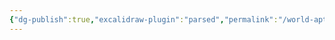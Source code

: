 ```yaml
---
{"dg-publish":true,"excalidraw-plugin":"parsed","permalink":"/world-aptv-excalidraw/","dgPassFrontmatter":true}
---
```

<style> .container {font-family: sans-serif; text-align: center;} .button-wrapper button {z-index: 1;height: 40px; width: 100px; margin: 10px;padding: 5px;} .excalidraw .App-menu_top .buttonList { display: flex;} .excalidraw-wrapper { height: 800px; margin: 50px; position: relative;} :root[dir="ltr"] .excalidraw .layer-ui__wrapper .zen-mode-transition.App-menu_bottom--transition-left {transform: none;} </style><script src="https://cdn.jsdelivr.net/npm/react@17/umd/react.production.min.js"></script><script src="https://cdn.jsdelivr.net/npm/react-dom@17/umd/react-dom.production.min.js"></script><script type="text/javascript" src="https://cdn.jsdelivr.net/npm/@excalidraw/excalidraw@0/dist/excalidraw.production.min.js"></script><div id="world_aptvexcalidraw.md"></div><script>(function(){const InitialData={"type":"excalidraw","version":2,"source":"https://github.com/zsviczian/obsidian-excalidraw-plugin/releases/tag/2.2.13","elements":[{"type":"image","version":294,"versionNonce":2096944343,"index":"a0","isDeleted":false,"id":"yGgzwpbq","fillStyle":"hachure","strokeWidth":1,"strokeStyle":"solid","roughness":1,"opacity":100,"angle":0,"x":-732.5224494354818,"y":-533.5420142056314,"strokeColor":"transparent","backgroundColor":"transparent","width":1718,"height":1214.8244305583553,"seed":53396,"groupIds":[],"frameId":null,"roundness":null,"boundElements":[],"updated":1722371739916,"link":null,"locked":false,"status":"pending","fileId":"8bcff1f8b82014adddc7767b0dab95aa99992608","scale":[1,1]},{"type":"image","version":118,"versionNonce":166884471,"index":"a1","isDeleted":false,"id":"caIv5UK8","fillStyle":"hachure","strokeWidth":1,"strokeStyle":"solid","roughness":1,"opacity":100,"angle":0,"x":-38.56370143415826,"y":316.5422753775942,"strokeColor":"transparent","backgroundColor":"transparent","width":7.756179392461816,"height":6.88418289271759,"seed":53595,"groupIds":[],"frameId":null,"roundness":null,"boundElements":[],"updated":1722368774827,"link":"https://dnd-dark-ages.vercel.app/lokaczii-geografiya-i-naselyayushhie-sushhestva/neveles/demoviktum/goroda/raltand-stolicza-demoviktuma/","locked":false,"status":"pending","fileId":"59f7856fcaac12a6c170bfc9a97f0a8116711a89","scale":[1,1]}],"appState":{"theme":"light","viewBackgroundColor":"#ffffff","currentItemStrokeColor":"#1e1e1e","currentItemBackgroundColor":"transparent","currentItemFillStyle":"solid","currentItemStrokeWidth":2,"currentItemStrokeStyle":"solid","currentItemRoughness":1,"currentItemOpacity":100,"currentItemFontFamily":5,"currentItemFontSize":20,"currentItemTextAlign":"left","currentItemStartArrowhead":null,"currentItemEndArrowhead":"arrow","scrollX":836.0224494354817,"scrollY":612.915513212168,"zoom":{"value":0.7000000000000001},"currentItemRoundness":"round","gridSize":null,"gridColor":{"Bold":"#C9C9C9FF","Regular":"#EDEDEDFF"},"currentStrokeOptions":null,"previousGridSize":null,"frameRendering":{"enabled":true,"clip":true,"name":true,"outline":true},"objectsSnapModeEnabled":false},"files":{}};InitialData.scrollToContent=true;App=()=>{const e=React.useRef(null),t=React.useRef(null),[n,i]=React.useState({width:void 0,height:void 0});return React.useEffect(()=>{i({width:t.current.getBoundingClientRect().width,height:t.current.getBoundingClientRect().height});const e=()=>{i({width:t.current.getBoundingClientRect().width,height:t.current.getBoundingClientRect().height})};return window.addEventListener("resize",e),()=>window.removeEventListener("resize",e)},[t]),React.createElement(React.Fragment,null,React.createElement("div",{className:"excalidraw-wrapper",ref:t},React.createElement(ExcalidrawLib.Excalidraw,{ref:e,width:n.width,height:n.height,initialData:InitialData,viewModeEnabled:!0,zenModeEnabled:!0,gridModeEnabled:!1})))},excalidrawWrapper=document.getElementById("world_aptvexcalidraw.md");ReactDOM.render(React.createElement(App),excalidrawWrapper);})();</script>